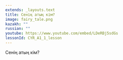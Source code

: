 ```yaml
---
extends: _layouts.text
title: Сенің атың кім?
image: fairy_tale.png
kazakh: ""
russian: ""
youtube: https://www.youtube.com/embed/LDeRBj5sdGs
lessonId: CYR_A1_1_lesson
---
```

Сенің атың кім?